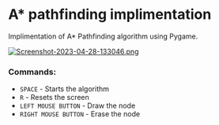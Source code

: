 # A* pathfinding implimentation
 Implimentation of A* Pathfinding algorithm using Pygame.

[![Screenshot-2023-04-28-133046.png](https://i.postimg.cc/2yqnQPjk/Screenshot-2023-04-28-133046.png)](https://postimg.cc/BP08s71k)


### Commands:
- `SPACE` - Starts the algorithm
- `R` - Resets the screen
- `LEFT MOUSE BUTTON` - Draw the node
- `RIGHT MOUSE BUTTON` - Erase the node
